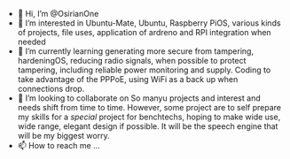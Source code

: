 - 👋 Hi, I’m @OsirianOne
- 👀 I’m interested in Ubuntu-Mate, Ubuntu, Raspberry PiOS, various kinds of projects, file uses, application of ardreno and RPI integration when needed
- 🌱 I’m currently learning generating more secure from tampering, hardeningOS, reducing radio signals, when possible to protect tampering, including reliable power monitoring and supply.  Coding to take advantage of the PPPoE, using WiFi as a back up when connections drop.
- 💞️ I’m looking to collaborate on So manyu projects and interest and needs shift from time to time.  However, some project are to self prepare my skills for a *special* project for benchtechs, hoping to make wide use, wide range, elegant design if possible.  It will be the speech engine that will be my biggest worry.
- 📫 How to reach me ...

<!---
OsirianOne/OsirianOne is a ✨ special ✨ repository because its `README.md` (this file) appears on your GitHub profile.
You can click the Preview link to take a look at your changes.
--->
